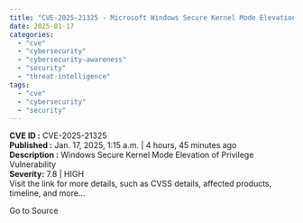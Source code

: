 ```yaml
---
title: "CVE-2025-21325 - Microsoft Windows Secure Kernel Mode Elevation of Privilege Vuln"
date: 2025-01-17
categories: 
  - "cve"
  - "cybersecurity"
  - "cybersecurity-awareness"
  - "security"
  - "threat-intelligence"
tags: 
  - "cve"
  - "cybersecurity"
  - "security"
---
```


**CVE ID :** CVE-2025-21325  
**Published :** Jan. 17, 2025, 1:15 a.m. | 4 hours, 45 minutes ago  
**Description :** Windows Secure Kernel Mode Elevation of Privilege Vulnerability  
**Severity:** 7.8 | HIGH  
Visit the link for more details, such as CVSS details, affected products, timeline, and more...

Go to Source
